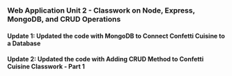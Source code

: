 ### Web Application Unit 2 - Classwork on Node, Express, MongoDB, and CRUD Operations
#### Update 1: Updated the code with MongoDB to Connect Confetti Cuisine to a Database
#### Update 2: Updated the code with Adding CRUD Method to Confetti Cuisine Classwork - Part 1 
